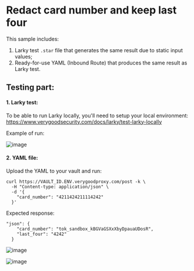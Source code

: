 # Redact card number and keep last four

This sample includes:
1. Larky test `.star` file that generates the same result due to static input values;
2. Ready-for-use YAML (Inbound Route) that produces the same result as Larky test.

## Testing part:

#### 1. Larky test:

To be able to run Larky locally, you'll need to setup your local environment:
https://www.verygoodsecurity.com/docs/larky/test-larky-locally

Example of run:

![image](https://github.com/vgs-samples/code-examples/assets/78090218/05cbcb69-83b1-4e3f-af7c-ec2a68114071)

#### 2. YAML file:

Upload the YAML to your vault and run:
```
curl https://VAULT_ID.ENV.verygoodproxy.com/post -k \
  -H "Content-type: application/json" \
  -d '{
    "card_number": "4211424211114242"
  }'
```

Expected response:
```
"json": {
    "card_number": "tok_sandbox_kBGVaGSXxXbyDpauaUDosR",
    "last_four": "4242"
  }
```

![image](https://github.com/vgs-samples/code-examples/assets/78090218/78425431-d303-4f7b-ac09-d95ee8f1aae1)

![image](https://github.com/vgs-samples/code-examples/assets/78090218/e8a9ba18-67ec-4fde-9fdf-5fe03c159348)

